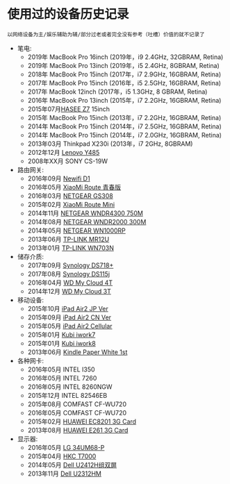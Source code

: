 # 使用过的设备历史记录

    以网络设备为主/娱乐辅助为辅/部分过老或者完全没有参考（吐槽）价值的就不记录了

- 笔电:
    - 2019年 MacBook Pro 16inch (2019年，i9 2.4GHz, 32GBRAM, Retina)
    - 2019年 MacBook Pro 13inch (2019年，i5 2.4GHz, 8GBRAM, Retina)
    - 2018年 MacBook Pro 15inch (2017年，i7 2.9GHz, 16GBRAM, Retina)
    - 2017年 MacBook Pro 15inch (2016年，i5 2.5GHz, 16GBRAM, Retina)
    - 2017年 MacBook 12inch (2017年，i5 1.3GHz, 8 GBRAM, Retina)
    - 2016年 MacBook Pro 13inch (2015年，i7 2.2GHz, 16GBRAM, Retina)
    - 2015年07月[HASEE Z7](./devices/HASEE-Z78172R2.md) 15inch
    - 2015年 MacBook Pro 15inch (2013年，i7 2.2GHz, 16GBRAM, Retina)
    - 2014年 MacBook Pro 15inch (2014年，i7 2.5GHz, 16GBRAM, Retina)
    - 2014年 MacBook Pro 15inch (2014年，i7 2.0GHz, 16GBRAM, Retina)
    - 2013年03月 Thinkpad X230i (2013年，i7 2GHz, 8GBRAM)
    - 2012年12月 [Lenovo Y485](./devices/Lenovo-Y485.md)
    - 2008年XX月 SONY CS-19W
- 路由网关:
    - 2016年09月 [Newifi D1](./devices/Newifi-D1.md)
    - 2016年05月 [XiaoMi Route 青春版](./devices/XiaoMi-Route-Young.md)
    - 2016年03月 [NETGEAR GS308](./devices/NetGear-GS308.md)
    - 2015年02月 [XiaoMi Route Mini](./devices/XiaoMi-Route-Mini.md)
    - 2014年11月 [NETGEAR WNDR4300 750M](./devices/NetGear-WNDR4300.md)
    - 2014年08月 [NETGEAR WNDR2000 300M](./devices/NetGear-WNR2000.md)
    - 2014年05月 [NETGEAR WN1000RP](./devices/NetGear-WN1000RP.md)
    - 2013年06月 [TP-LINK MR12U](./devices/TP-LINK-MR12U.md)
    - 2013年01月 [TP-LINK WN703N](./devices/TP-LINK-WR703N.md)
- 储存介质:
    - 2017年09月 [Synology DS718+](#)
    - 2017年08月 [Synology DS115j](./devices/DS115j.md)
    - 2016年04月 [WD My Cloud 4T](./devices/WD-My-Cloud-4T.md)
    - 2014年12月 [WD My Cloud 3T](./devices/WD-My-Cloud-3T.md)
- 移动设备:
    - 2015年10月 [iPad Air2 JP Ver](./devices/iPad-Air2-JP.md)
    - 2015年09月 [iPad Air2 CN Ver](./devices/iPad-Air2-CN.md)
    - 2015年05月 [iPad Air2 Cellular](./devices/iPad-Air2-Cell.md)
    - 2015年01月 [Kubi iwork7](./devices/KB-iwork7.md)
    - 2015年01月 [Kubi iwork8](./devices/KB-iwork8.md)
    - 2013年06月 [Kindle Paper White 1st](./devices/Kindle-paper-white-1.md)
- 各种网卡:
    - 2016年05月 INTEL I350
    - 2016年05月 INTEL 7260
    - 2016年05月 INTEL 8260NGW
    - 2015年12月 INTEL 82546EB
    - 2015年08月 COMFAST CF-WU720
    - 2016年05月 COMFAST CF-WU720
    - 2015年02月 [HUAWEI EC8201 3G Card](./devices/HUAWEI-EC8201-3G-Card.md)
    - 2013年08月 [HUAWEI E261 3G Card](./devices/HUAWEI-E261-3G-Card.md)
- 显示器:
    - 2016年05月 [LG 34UM68-P](./devices/LG-34UM68-P.md)
    - 2015年04月 [HKC T7000](./devices/HKC-T7000.md)
    - 2014年05月 [Dell U2412H组双屏](./devices/Dell-u2414h.md)
    - 2013年11月 [Dell U2312HM](./devices/Dell-u2312hm.md)

